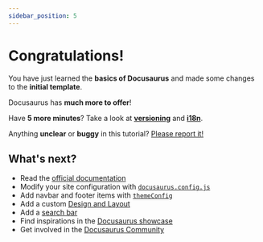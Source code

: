 ```yaml
---
sidebar_position: 5
---
```


# Congratulations!

You have just learned the **basics of Docusaurus** and made some changes to the
**initial template**.

Docusaurus has **much more to offer**!

Have **5 more minutes**? Take a look at
**[versioning](../tutorial-extras/manage-docs-versions.md)** and
**[i18n](../tutorial-extras/translate-your-site.md)**.

Anything **unclear** or **buggy** in this tutorial?
[Please report it!](https://github.com/facebook/docusaurus/discussions/4610)

## What's next?

- Read the [official documentation](https://docusaurus.io/)
- Modify your site configuration with
  [`docusaurus.config.js`](https://docusaurus.io/docs/api/docusaurus-config)
- Add navbar and footer items with
  [`themeConfig`](https://docusaurus.io/docs/api/themes/configuration)
- Add a custom [Design and Layout](https://docusaurus.io/docs/styling-layout)
- Add a [search bar](https://docusaurus.io/docs/search)
- Find inspirations in the [Docusaurus showcase](https://docusaurus.io/showcase)
- Get involved in the
  [Docusaurus Community](https://docusaurus.io/community/support)
